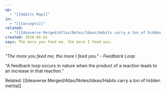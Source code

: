 ```yaml
---
up:
  - "[[Habits Map]]"
in:
  - "[[Concepts]]"
related:
  - "[[Ideaverse Merged/Atlas/Notes/Ideas/Habits carry a ton of hidden inertia]]"
created: 2020-06-01
says: The more you feed me, the more I feed you.
---
```

 *"The more you feed me, the more I feed you." - Feedback Loop*

"A feedback loop occurs in nature when the product of a reaction leads to an increase in that reaction."

Related: [[Ideaverse Merged/Atlas/Notes/Ideas/Habits carry a ton of hidden inertia]]